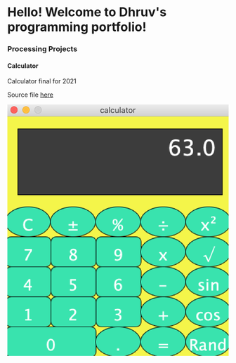 # Hello! Welcome to Dhruv's programming portfolio!

### Processing Projects

#### Calculator
Calculator final for 2021

Source file [here](https://github.com/Dhruv-Reddy/programmingPortfolio/tree/gh-pages/src/calculator)

![](https://github.com/Dhruv-Reddy/programmingPortfolio/blob/gh-pages/images/Calculator.png?raw=true)






